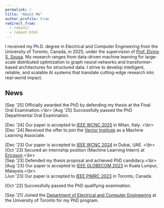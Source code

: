```yaml
---
permalink: /
title: "About Me"
author_profile: true
redirect_from: 
  - /about/
  - /about.html
---
```


I received my Ph.D. degree in Electrical and Computer Engineering from the University of Toronto, Canada, in 2025, under the supervision of [Prof. Elvino S. Sousa](https://www.ece.utoronto.ca/people/sousa-e-s/). My research ranges from data-driven machine learning for large-scale distributed optimization to graph neural networks and transformer-based architectures for structured data. I strive to develop intelligent, reliable, and scalable AI systems that translate cutting-edge research into real-world impact.

## News

[Sep '25] Officially awarded the PhD by defending my thesis at the Final Oral Examination.<\br>
[Aug '25] Successfully passed the PhD Departmental Oral Examination. 

[Dec '24] Our paper is accepted to [IEEE WCNC 2025](https://wcnc2025.ieee-wcnc.org/) in Milan, Italy. <\br>
[Dec '24] Received the offer to join the [Vector Institute](https://vectorinstitute.ai/) as a Machine Learning Associate.  

[Dec '23] Our paper is accepted to [IEEE WCNC 2024](https://wcnc2024.ieee-wcnc.org/) in Dubai, UAE. <\br> 
[Oct '23] Secured an internship position (Machine Learning Intern) at [Ericsson](https://www.ericsson.com/en).<\br>  
[Sep '23] Defended my thesis proposal and achieved PhD candidacy.<\br>  
[Aug '23] Our paper is accepted to [IEEE GLOBECOM 2023](https://globecom2023.ieee-globecom.org/) in Kuala Lumpur, Malaysia.<\br>  
[Jun '23] Our paper is accepted to [IEEE PIMRC 2023](https://pimrc2023.ieee-pimrc.org/) in Toronto, Canada.  

[Oct '22] Successfully passed the PhD qualifying examination.  

[Sep '21] Joined the [Department of Electrical and Computer Engineering](https://www.ece.utoronto.ca/) at the University of Toronto for my PhD program.  

